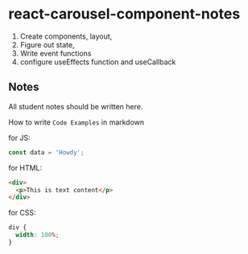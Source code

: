# react-carousel-component-notes

1. Create components, layout,
2. Figure out state,
3. Write event functions
4. configure useEffects function and useCallback

## Notes

All student notes should be written here.

How to write `Code Examples` in markdown

for JS:

```javascript
const data = 'Howdy';
```

for HTML:

```html
<div>
  <p>This is text content</p>
</div>
```

for CSS:

```css
div {
  width: 100%;
}
```
